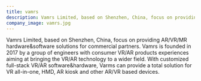 ```yaml
---
title: vamrs
description: Vamrs Limited, based on Shenzhen, China, focus on providing AR/VR/MR hardware&software solutions for commercial partners.
company_image: vamrs.jpg
---
```

Vamrs Limited, based on Shenzhen, China, focus on providing AR/VR/MR hardware&software solutions for commercial partners. Vamrs is founded in 2017 by a group of engineers with consumer VR/AR products experiences aiming at bringing the VR/AR technology to a wider field. With customized full-stack VR/AR software&hardware, Varms can provide a total solution for VR all-in-one, HMD, AR kiosk and other AR/VR based devices.
